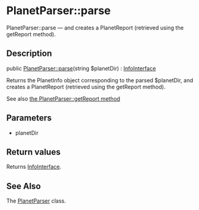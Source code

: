 PlanetParser::parse
================

PlanetParser::parse — and creates a PlanetReport (retrieved using the getReport method).

Description
---------------


public [PlanetParser::parse](https://github.com/lingtalfi/DocTools/blob/master/doc/api/DocTools/PlanetParser/PlanetParser/parse.md)(string $planetDir) : [InfoInterface](https://github.com/lingtalfi/DocTools/blob/master/doc/api/DocTools/Info/InfoInterface.md)




Returns the PlanetInfo object corresponding to the parsed $planetDir,
and creates a PlanetReport (retrieved using the getReport method).

See also [the PlanetParser::getReport method](https://github.com/lingtalfi/DocTools/blob/master/doc/api/DocTools/PlanetParser/PlanetParser/getReport.md)


Parameters
--------------


- planetDir
    


Return values
----------------

Returns [InfoInterface](https://github.com/lingtalfi/DocTools/blob/master/doc/api/DocTools/Info/InfoInterface.md).









See Also
-----------

The [PlanetParser](https://github.com/lingtalfi/DocTools/blob/master/doc/api/DocTools/PlanetParser/PlanetParser.md) class.
